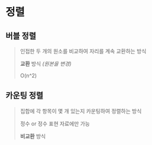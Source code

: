 # 정렬

## 버블 정렬

> 인접한 두 개의 원소를 비교하여 자리를 계속 교환하는 방식
>
> **교환** 방식 *(원본을 변경)*
>
> O(n^2)





## 카운팅 정렬

> 집합에 각 항목이 몇 개 있는지 카운팅하여 정렬하는 방식
>
> 정수 or 정수 표현 자료에만 가능
>
> **비교환** 방식
